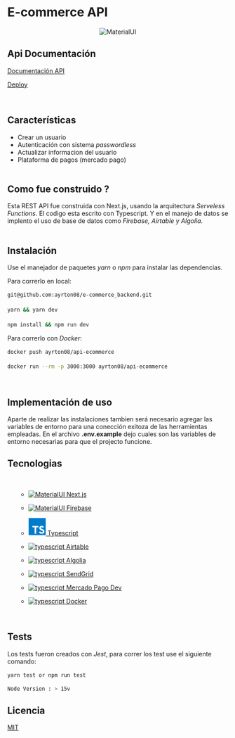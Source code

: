 # E-commerce API

<div align="center">
<img src="https://saasradar.net/wp-content/uploads/2022/03/api_rest.png" alt="MaterialUI" width="300"  />
</div>

## Api Documentación

[Documentación API](https://documenter.getpostman.com/view/19402742/2s8YKApk8i)

[Deploy](https://e-commerce-backend-jade.vercel.app/)

<br/>

## Características

- Crear un usuario
- Autenticación con sistema _passwordless_
- Actualizar informacion del usuario
- Plataforma de pagos (mercado pago)
  <br/>
  <br/>

## Como fue construido ?

Esta REST API fue construida con Next.js, usando la arquitectura _Serveless Functions_. El codigo esta escrito con Typescript. Y en el manejo de datos se implento el uso de base de datos como _Firebase, Airtable y Algolia_.
<br/>
<br/>

## Instalación

Use el manejador de paquetes _yarn_ o _npm_ para instalar las dependencias.

Para correrlo en local:

```bash
git@github.com:ayrton08/e-commerce_backend.git

yarn && yarn dev

npm install && npm run dev
```

Para correrlo con _Docker_:

```bash
docker push ayrton08/api-ecommerce

docker run --rm -p 3000:3000 ayrton08/api-ecommerce
```

<br/>

## Implementación de uso

Aparte de realizar las instalaciones tambien será necesario agregar las variables de entorno para una conección exitoza de las herramientas empleadas. En el archivo **.env.example** dejo cuales son las variables de entorno necesarias para que el projecto funcione.

## Tecnologias

<br/>
<ul align="start">

- <a href="https://nextjs.org/" target="_blank"> <img src="https://www.drupal.org/files/project-images/nextjs-icon-dark-background.png" alt="MaterialUI" width="40" height="40" /> Next.js</a>

- <a href="https://firebase.google.com/" target="_blank"> <img src="https://www.gstatic.com/devrel-devsite/prod/vab7ee6e3641f10848d404faa598f256587df1a361a1e70cd114230c2961b73d9/firebase/images/touchicon-180.png" alt="MaterialUI" width="40" height="40" /> Firebase</a>

- <a href="https://www.typescriptlang.org/" target="_blank"> <img src="https://raw.githubusercontent.com/devicons/devicon/master/icons/typescript/typescript-original.svg" alt="typescript" width="40" height="40"/> Typescript</a>

- <a href="https://airtable.com/" target="_blank"> <img src="https://e7.pngegg.com/pngimages/444/851/png-clipart-airtable-database-spreadsheet-logo-application-software-slack-logo-angle-rectangle-thumbnail.png" alt="typescript" width="40" height="40"/> Airtable</a>

- <a href="https://www.algolia.com/" target="_blank"> <img src="https://midu.dev/images/tags/algolia.png" alt="typescript" width="40" height="40"/> Algolia</a>

- <a href="https://sendgrid.com/" target="_blank"> <img src="https://avatars.githubusercontent.com/u/181234?s=200&v=4" alt="typescript" width="40" height="40"/> SendGrid</a>

- <a href="https://www.mercadopago.com.ar/developers/es" target="_blank"> <img src="https://yt3.ggpht.com/cmFrex7B0vUrC-Tu_dD1EyFDpamtb-SmV45S9lbisLjCZtYMVi79E-hpb9O3x5-c1u-UZgTS=s900-c-k-c0x00ffffff-no-rj" alt="typescript" width="40" height="40"/> Mercado Pago Dev</a>

- <a href="https://www.mercadopago.com.ar/developers/es" target="_blank"> <img src="https://atix.de/wp-content/uploads/docker_Logo.png" alt="typescript" width="40" height="40"/> Docker</a>

</ul>
<br/>

## Tests

Los tests fueron creados con _Jest_, para correr los test use el siguiente comando:

```bash
yarn test or npm run test
```

```bash
Node Version : > 15v
```

## Licencia

[MIT](https://choosealicense.com/licenses/mit/)
